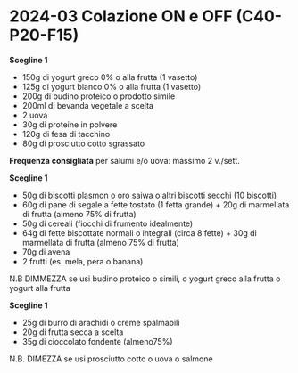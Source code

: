# 2024-03 Colazione ON e OFF (C40-P20-F15)


**Scegline 1**

- 150g di yogurt greco 0% o alla frutta (1 vasetto)
- 125g di yogurt bianco 0% o alla frutta (1 vasetto)
- 200g di budino proteico o prodotto simile
- 200ml di bevanda vegetale a scelta
- 2 uova
- 30g di proteine in polvere
- 120g di fesa di tacchino
- 80g di prosciutto cotto sgrassato

**Frequenza consigliata** per salumi e/o uova: massimo 2 v./sett.

**Scegline 1**

- 50g di biscotti plasmon o oro saiwa o altri biscotti secchi (10 biscotti)
- 60g di pane di segale a fette tostato (1 fetta grande) + 20g di marmellata di frutta (almeno 75% di frutta)
- 50g di cereali (fiocchi di frumento idealmente)
- 64g di fette biscottate normali o integrali (circa 8 fette) + 30g di marmellata di frutta (almeno 75% di frutta)
- 70g di avena
- 2 frutti (es. mela, pera o banana)

N.B DIMMEZZA se usi budino proteico o simili, o yogurt greco alla frutta o yogurt alla frutta

**Scegline 1**

- 25g di burro di arachidi o creme spalmabili
- 20g di frutta secca a scelta
- 35g di cioccolato fondente (almeno75%)

N.B. DIMEZZA se usi prosciutto cotto o uova o salmone
